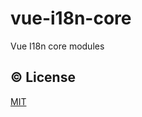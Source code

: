 # vue-i18n-core

Vue I18n core modules

## :copyright: License

[MIT](http://opensource.org/licenses/MIT)
